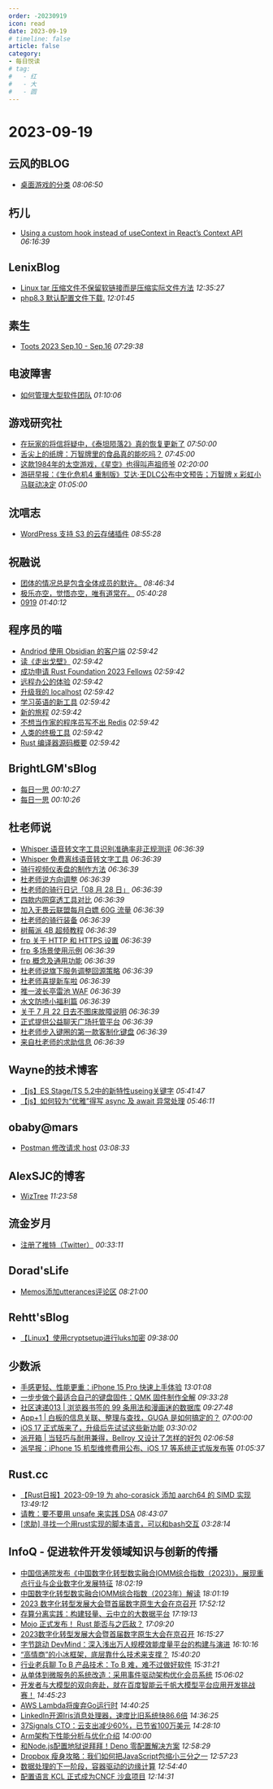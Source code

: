 ```yaml
---
order: -20230919
icon: read
date: 2023-09-19
# timeline: false
article: false
category:
- 每日悦读
# tag:
#   - 红
#   - 大
#   - 圆
---
```


# 2023-09-19 
## 云风的BLOG<span></span>
* [桌面游戏的分类](https://blog.codingnow.com/2023/09/boardgame_subdomain.html) *08:06:50* 
## 朽儿<span></span>
* [Using a custom hook instead of useContext in React’s Context API](https://javascript.plainenglish.io/using-a-custom-hook-instead-of-usecontext-in-reacts-context-api-97a437793730?source=rss-c3917681a8f5------2) *06:16:39* 
## LenixBlog<span></span>
* [Linux tar 压缩文件不保留软链接而是压缩实际文件方法](https://blog.p2hp.com/archives/11578) *12:35:27* 
* [php8.3 默认配置文件下载.](https://blog.p2hp.com/archives/11575) *12:01:45* 
## 素生<span></span>
* [Toots 2023 Sep.10 - Sep.16](http://z.arlmy.me/posts/MastodonArchives/2023/MastodonTootsArchives_20230916/) *07:29:38* 
## 电波障害<span></span>
* [如何管理大型软件团队](https://sund.site/posts/2023/large-software-team-structure/) *01:10:06* 
## 游戏研究社<span></span>
* [在玩家的将信将疑中，《泰坦陨落2》真的恢复更新了](https://www.yystv.cn/p/11171) *07:50:00* 
* [舌尖上的纸牌：万智牌里的食品真的能吃吗？](https://www.yystv.cn/p/11172) *07:45:00* 
* [这款1984年的太空游戏，《星空》也得叫声祖师爷](https://www.yystv.cn/p/11170) *02:20:00* 
* [游研早报：《生化危机4 重制版》艾达·王DLC公布中文预告；万智牌 x 彩虹小马联动决定](https://www.yystv.cn/p/11169) *01:05:00* 
## 沈唁志<span></span>
* [WordPress 支持 S3 的云存储插件](https://qq52o.me/2822.html) *08:55:28* 
## 祝融说<span></span>
* [团体的情况总是包含全体成员的默许。](https://zhurongshuo.com/posts/2023/09/1902/) *08:46:34* 
* [极乐亦空，觉悟亦空，唯有道常在。](https://zhurongshuo.com/posts/2023/09/1901/) *05:40:28* 
* [0919](https://zhurongshuo.com/teach/yingsu/2023/0919/) *01:40:12* 
## 程序员的喵<span></span>
* [Andriod 使用 Obsidian 的客户端](http://catcoding.me/p/obsidian-andriod-client-sync-git/) *02:59:42* 
* [读《走出戈壁》](http://catcoding.me/p/out-of-the-gobi/) *02:59:42* 
* [成功申请 Rust Foundation 2023 Fellows](http://catcoding.me/p/rust-foundation-fellows/) *02:59:42* 
* [远程办公的体验](http://catcoding.me/p/remote-work/) *02:59:42* 
* [升级我的 localhost](http://catcoding.me/p/upgrade-my-dev-tools/) *02:59:42* 
* [学习英语的新工具](http://catcoding.me/p/new_english_tools/) *02:59:42* 
* [新的旅程](http://catcoding.me/p/new-journey/) *02:59:42* 
* [不想当作家的程序员写不出 Redis](http://catcoding.me/p/redis-antriez/) *02:59:42* 
* [人类的终极工具](http://catcoding.me/p/chatgpt-tools/) *02:59:42* 
* [Rust 编译器源码概要](http://catcoding.me/p/rustc-source/) *02:59:42* 
## BrightLGM'sBlog<span></span>
* [每日一思](http://brightliao.com/2023/09/18/daily-thoughts/) *00:10:27* 
* [每日一思](http://brightliao.com/2023/07/24/daily-thought/) *00:10:26* 
## 杜老师说<span></span>
* [Whisper 语音转文字工具识别准确率非正规测评](https://dusays.com/625/) *06:36:39* 
* [Whisper 免费离线语音转文字工具](https://dusays.com/624/) *06:36:39* 
* [骑行视频仪表盘的制作方法](https://dusays.com/623/) *06:36:39* 
* [杜老师说方向调整](https://dusays.com/622/) *06:36:39* 
* [杜老师的骑行日记「08 月 28 日」](https://dusays.com/621/) *06:36:39* 
* [四款内网穿透工具对比](https://dusays.com/620/) *06:36:39* 
* [加入无畏云联盟每月白嫖 60G 流量](https://dusays.com/619/) *06:36:39* 
* [杜老师的骑行装备](https://dusays.com/618/) *06:36:39* 
* [树莓派 4B 超频教程](https://dusays.com/617/) *06:36:39* 
* [frp 关于 HTTP 和 HTTPS 设置](https://dusays.com/616/) *06:36:39* 
* [frp 多场景使用示例](https://dusays.com/615/) *06:36:39* 
* [frp 概念及通用功能](https://dusays.com/614/) *06:36:39* 
* [杜老师说旗下服务调整回源策略](https://dusays.com/613/) *06:36:39* 
* [杜老师喜提新车啦](https://dusays.com/612/) *06:36:39* 
* [推一波长亭雷池 WAF](https://dusays.com/611/) *06:36:39* 
* [水文防喷小福利篇](https://dusays.com/610/) *06:36:39* 
* [关于 7 月 22 日去不图床故障说明](https://dusays.com/609/) *06:36:39* 
* [正式提供公益聊天广场托管平台](https://dusays.com/608/) *06:36:39* 
* [杜老师步入键圈的第一款客制化键盘](https://dusays.com/607/) *06:36:39* 
* [来自杜老师的求助信息](https://dusays.com/606/) *06:36:39* 
## Wayne的技术博客<span></span>
* [【js】ES Stage/TS 5.2中的新特性useing关键字](http://blog.michealwayne.cn/2023/07/02/notes/ES%20Stage:TS%205.2%E4%B8%AD%E7%9A%84%E6%96%B0%E7%89%B9%E6%80%A7useing%E5%85%B3%E9%94%AE%E5%AD%97/) *05:41:47* 
* [【js】如何较为“优雅”得写 async 及 await 异常处理](http://blog.michealwayne.cn/2023/06/10/notes/%E5%A6%82%E4%BD%95%E8%BE%83%E4%B8%BA%E2%80%9C%E4%BC%98%E9%9B%85%E2%80%9D%E5%BE%97%E5%86%99async%E5%8F%8Aawait%E5%BC%82%E5%B8%B8%E5%A4%84%E7%90%86/) *05:46:11* 
## obaby@mars<span></span>
* [Postman 修改请求 host](https://h4ck.org.cn/2023/09/postman-%e4%bf%ae%e6%94%b9%e8%af%b7%e6%b1%82-host/) *03:08:33* 
## AlexSJC的博客<span></span>
* [WizTree](https://blog.alexsjc.top/archives/1289) *11:23:58* 
## 流金岁月<span></span>
* [注册了推特（Twitter）](https://iliu.org/4507.html) *00:33:11* 
## Dorad'sLife<span></span>
* [Memos添加utterances评论区](https://blog.cuger.cn/p/e2a6/) *08:21:00* 
## Rehtt'sBlog<span></span>
* [【Linux】使用cryptsetup进行luks加密](https://rehtt.com/index.php/archives/268/) *09:38:00* 
## 少数派<span></span>
* [手感更轻、性能更重：iPhone 15 Pro 快速上手体验](https://sspai.com/post/83066) *13:01:08* 
* [一步步做个最适合自己的键盘固件：QMK 固件制作全解](https://sspai.com/prime/story/qmk-firmware-tutorial) *09:33:28* 
* [社区速递013 | 浏览器书签的 99 条用法和漫画迷的数据库](https://sspai.com/post/83052) *09:27:48* 
* [App+1 | 白板的信息关联、整理与查找，GUGA 是如何搞定的？](https://sspai.com/post/82826) *07:00:00* 
* [iOS 17 正式版来了，升级后先试试这些新功能](https://sspai.com/post/83015) *03:30:02* 
* [派开箱 | 当轻巧与耐用兼得，Bellroy 又设计了怎样的好包](https://sspai.com/post/82906) *02:06:58* 
* [派早报：iPhone 15 机型维修费用公布、iOS 17 等系统正式版发布等](https://sspai.com/post/83044) *01:05:37* 
## Rust.cc<span></span>
* [【Rust日报】2023-09-19 为 aho-corasick 添加 aarch64 的 SIMD 实现](https://rustcc.cn/article?id=4d6419c6-b526-4b09-9dfe-bbd3bd5a5821) *13:49:12* 
* [请教：要不要用 unsafe 来实践 DSA](https://rustcc.cn/article?id=fb7204d3-9b19-4336-9aad-14336c22843d) *08:43:07* 
* [\[求助\] 寻找一个用rust实现的脚本语言，可以和bash交互](https://rustcc.cn/article?id=ef318dbd-5571-47d3-9ec3-4ee2901b383a) *03:28:14* 
## InfoQ - 促进软件开发领域知识与创新的传播<span></span>
* [中国信通院发布《中国数字化转型数实融合IOMM综合指数（2023)》，展现重点行业与企业数字化发展特征](https://www.infoq.cn/article/6Nkph4VA1LXRfLFKAybZ?utm_source=rss&utm_medium=article) *18:02:19* 
* [中国数字化转型数实融合IOMM综合指数（2023年）解读](https://www.infoq.cn/minibook/7JyRlrx8m8rfYcfdPrX8?utm_source=rss&utm_medium=article) *18:01:19* 
* [2023 数字化转型发展大会暨首届数字原生大会在京召开](https://www.infoq.cn/article/OZqybvKCTNF0a0fJbAey?utm_source=rss&utm_medium=article) *17:52:12* 
* [存算分离实践：构建轻量、云中立的大数据平台](https://www.infoq.cn/article/jaBN4KkffQKLDEuT2HXq?utm_source=rss&utm_medium=article) *17:19:13* 
* [Mojo 正式发布！ Rust 能否与之匹敌？](https://www.infoq.cn/article/QXg26JLOUKWRro1xxo2U?utm_source=rss&utm_medium=article) *17:09:20* 
* [2023数字化转型发展大会暨首届数字原生大会在京召开](https://xie.infoq.cn/article/1750334f257fd4637ec683b1f?utm_source=rss&utm_medium=article) *16:15:27* 
* [字节跳动 DevMind：深入浅出万人规模效能度量平台的构建与演进](https://www.infoq.cn/article/A9ZYAUcVY8p4aX0vw8sP?utm_source=rss&utm_medium=article) *16:10:16* 
* [“高情商”的小冰框架，底层靠什么技术来支撑？](https://www.infoq.cn/article/KKqNuiCX5wTamdc2hubR?utm_source=rss&utm_medium=article) *15:40:20* 
* [行业老兵聊 To B 产品技术：To B 难，难不过做好软件](https://www.infoq.cn/article/llePoFGYerfzfWRZeMVi?utm_source=rss&utm_medium=article) *15:31:21* 
* [从单体到微服务的系统改造：采用事件驱动架构优化会员系统](https://www.infoq.cn/article/fOLaSc3lmxIMGfTBTvEI?utm_source=rss&utm_medium=article) *15:06:02* 
* [开发者与大模型的双向奔赴，就在百度智能云千帆大模型平台应用开发挑战赛！](https://www.infoq.cn/article/JAE4rgf6s1cHNQoYZ93I?utm_source=rss&utm_medium=article) *14:45:23* 
* [AWS Lambda将废弃Go运行时](https://www.infoq.cn/article/fq9Iz84VK14gXMgo9Co1?utm_source=rss&utm_medium=article) *14:40:25* 
* [LinkedIn开源Iris消息处理器，速度比旧系统快86.6倍](https://www.infoq.cn/article/AVYS6xdCzT8M0fXZ9jmq?utm_source=rss&utm_medium=article) *14:36:25* 
* [37Signals CTO：云支出减少60%，已节省100万美元](https://www.infoq.cn/article/HUO07yqKbvWdotq8E4Xw?utm_source=rss&utm_medium=article) *14:28:10* 
* [Arm架构下性能分析与优化介绍](https://www.infoq.cn/video/qeL9feYxSmTS9jQdU5tb?utm_source=rss&utm_medium=article) *14:00:00* 
* [和Node.js配置地狱说拜拜！Deno 零配置解决方案](https://www.infoq.cn/article/xzjZxV84u118R0GDTPii?utm_source=rss&utm_medium=article) *12:58:29* 
* [Dropbox 瘦身攻略：我们如何把JavaScript包缩小三分之一](https://www.infoq.cn/article/81hiCXm5osKRMxlThgKZ?utm_source=rss&utm_medium=article) *12:57:23* 
* [数据处理的下一阶段，容器驱动的边缘计算](https://www.infoq.cn/article/lWBu7U1YHcDAL9PSEXV3?utm_source=rss&utm_medium=article) *12:54:40* 
* [配置语言 KCL 正式成为CNCF 沙盒项目](https://www.infoq.cn/article/Xyu9ZU6BDIO3qNGudsMg?utm_source=rss&utm_medium=article) *12:14:31* 
